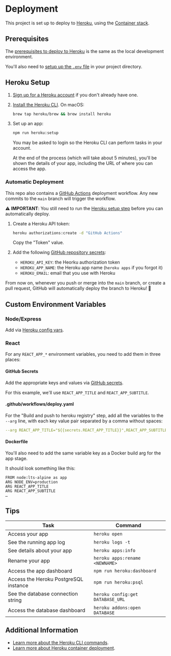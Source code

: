 # Deployment

This project is set up to deploy to [Heroku][], using the [Container stack][].

## Prerequisites

The [prerequisites to deploy to Heroku][prerequisites] is the same as the local
development environment.

You'll also need to [setup up the `.env` file][dotenv] in your project
directory.

## Heroku Setup

1. [Sign up for a Heroku account][sign up] if you don't already have one.
1. [Install the Heroku CLI][cli]. On macOS:

   ```sh
   brew tap heroku/brew && brew install heroku
   ```

1. Set up an app:

   ```sh
   npm run heroku:setup
   ```

   You may be asked to login so the Heroku CLI can perform tasks in your
   account.

   At the end of the process (which will take about 5 minutes), you'll be shown
   the details of your app, including the URL of where you can access the app.

### Automatic Deployment

This repo also contains a [GitHub Actions][] deployment workflow. Any new
commits to the `main` branch will trigger the workflow.

⚠️ **IMPORTANT**: You still need to run the [Heroku setup step](#heroku-setup)
before you can automatically deploy.

1. Create a Heroku API token:

   ```sh
   heroku authorizations:create -d "GitHub Actions"
   ```

   Copy the "Token" value.

1. Add the following [GitHub repository secrets][github secrets]:
   -  `HEROKU_API_KEY`: the Heorku authorization token
   -  `HEROKU_APP_NAME`: the Heroku app name (`heroku apps` if you forgot it)
   -  `HEROKU_EMAIL`: email that you use with Heroku

From now on, whenever you push or merge into the `main` branch, or create a
pull request, GitHub will automatically deploy the branch to Heroku! 🙌

## Custom Environment Variables

### Node/Express

Add via [Heroku config vars][].

### React

For any `REACT_APP_*` environment variables, you need to add them in three places:

#### GitHub Secrets

Add the appropriate keys and values via [GitHub secrets][].

For this example, we'll use `REACT_APP_TITLE` and `REACT_APP_SUBTITLE`.

#### .github/workflows/deploy.yaml

For the "Build and push to heroku registry" step, add all the variables to the
`--arg` line, with each key value pair separated by a comma without spaces:

```yaml
--arg REACT_APP_TITLE="${{secrets.REACT_APP_TITLE}}",REACT_APP_SUBTITLE="${{secrets.REACT_APP_SUBTITLE}}"
```

#### Dockerfile

You'll also need to add the same variable key as a Docker build arg for the app
stage.

It should look something like this:

```
FROM node:lts-alpine as app
ARG NODE_ENV=production
ARG REACT_APP_TITLE
ARG REACT_APP_SUBTITLE
…
```

## Tips

| Task                                  | Command                          |
| ------------------------------------- | -------------------------------- |
| Access your app                       | `heroku open`                    |
| See the running app log               | `heroku logs -t`                 |
| See details about your app            | `heroku apps:info`               |
| Rename your app                       | `heroku apps:rename <NEWNAME>`   |
| Access the app dashboard              | `npm run heroku:dashboard`       |
| Access the Heroku PostgreSQL instance | `npm run heroku:psql`            |
| See the database connection string    | `heroku config:get DATABASE_URL` |
| Access the database dashboard         | `heroku addons:open DATABASE`    |

## Additional Information

-  [Learn more about the Heroku CLI commands][cli-commands].
-  [Learn more about Heroku container deployment][container-deploy].

[cli-commands]: https://devcenter.heroku.com/articles/heroku-cli-commands
[cli]: https://devcenter.heroku.com/articles/heroku-cli
[container stack]: https://devcenter.heroku.com/articles/stack
[container-deploy]: https://devcenter.heroku.com/articles/container-registry-and-runtime
[dotenv]: ../README.md##set-up-postgres-user-password-and-database-name
[github actions]: https://docs.github.com/en/actions
[github secrets]: https://docs.github.com/en/actions/reference/encrypted-secrets#creating-encrypted-secrets-for-a-repository
[github-deploy-heroku]: https://github.com/marketplace/actions/deploy-to-heroku#deploy-with-docker
[heroku config vars]: https://devcenter.heroku.com/articles/config-vars
[heroku]: https://www.heroku.com
[prerequisites]: ../README.md#prerequisites
[sign up]: https://signup.heroku.com
